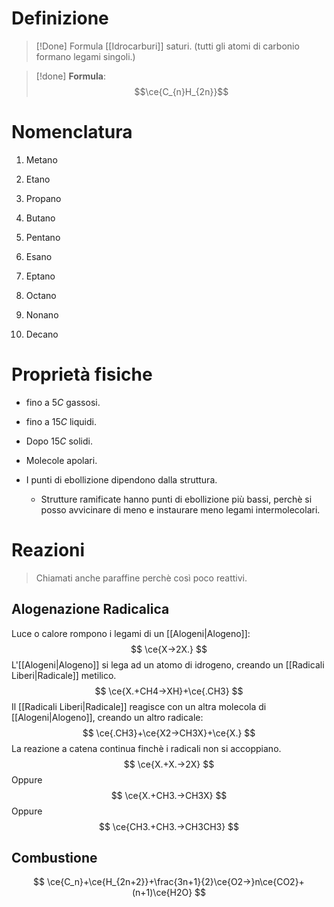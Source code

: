 # Definizione
>[!Done] Formula
>[[Idrocarburi]] saturi. (tutti gli atomi di carbonio formano legami singoli.)

>[!done] **Formula**:
>$$\ce{C_{n}H_{2n}}$$
# Nomenclatura

1. Metano
2. Etano
3. Propano
4. Butano
5. Pentano

6. Esano
7. Eptano
8. Octano
9. Nonano
10. Decano


# Proprietà fisiche
- fino a $5C$ gassosi.
- fino a $15C$ liquidi.
- Dopo $15C$ solidi.

- Molecole apolari.
- I punti di ebollizione dipendono dalla struttura.
	- Strutture ramificate hanno punti di ebollizione più bassi, perchè si posso avvicinare di meno e instaurare meno legami intermolecolari.

# Reazioni
>Chiamati anche paraffine perchè così poco reattivi.

## Alogenazione Radicalica
Luce o calore rompono i legami di un [[Alogeni|Alogeno]]:
$$
\ce{X->2X.}
$$
L'[[Alogeni|Alogeno]] si lega ad un atomo di idrogeno, creando un [[Radicali Liberi|Radicale]] metilico.
$$
\ce{X.+CH4->XH}+\ce{.CH3}
$$Il [[Radicali Liberi|Radicale]] reagisce con un altra molecola di [[Alogeni|Alogeno]], creando un altro radicale:
$$
\ce{.CH3}+\ce{X2->CH3X}+\ce{X.}
$$La reazione a catena continua finchè i radicali non si accoppiano.
$$
\ce{X.+X.->2X}
$$
Oppure
$$
\ce{X.+CH3.->CH3X}
$$
Oppure
$$
\ce{CH3.+CH3.->CH3CH3}
$$
## Combustione
$$
\ce{C_n}+\ce{H_{2n+2}}+\frac{3n+1}{2}\ce{O2->}n\ce{CO2}+(n+1)\ce{H2O}
$$
